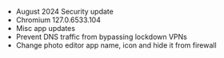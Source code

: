* August 2024 Security update
* Chromium 127.0.6533.104
* Misc app updates
* Prevent DNS traffic from bypassing lockdown VPNs
* Change photo editor app name, icon and hide it from firewall
